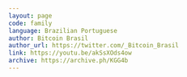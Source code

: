 ```yaml
---
layout: page
code: family
language: Brazilian Portuguese
author: Bitcoin Brasil
author_url: https://twitter.com/_Bitcoin_Brasil
link: https://youtu.be/akSsXOds4ow
archive: https://archive.ph/KGG4b
---
```

